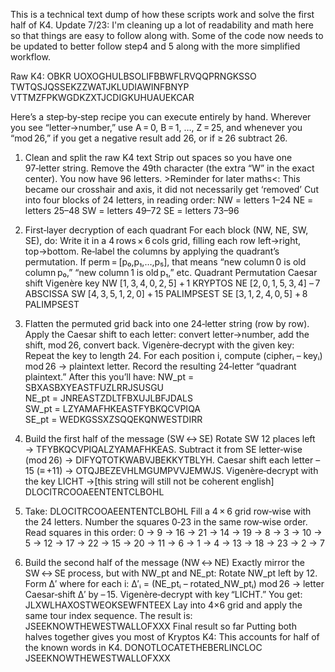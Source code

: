 This is a technical text dump of how these scripts work and solve the first half of K4.
Update 7/23: I'm cleaning up a lot of readability and math here so that things are easy to follow along with. Some of the code now needs to be updated to better follow step4 and 5 along with the more simplified workflow.

Raw K4: OBKR UOXOGHULBSOLIFBBWFLRVQQPRNGKSSO TWTQSJQSSEKZZWATJKLUDIAWINFBNYP VTTMZFPKWGDKZXTJCDIGKUHUAUEKCAR

Here’s a step‑by‑step recipe you can execute entirely by hand. Wherever you see “letter→number,” use A = 0, B = 1, …, Z = 25, and whenever you “mod 26,” if you get a negative result add 26, or if ≥ 26 subtract 26.

1. Clean and split the raw K4 text
Strip out spaces so you have one 97‑letter string.
Remove the 49th character (the extra “W” in the exact center). You now have 96 letters. >Reminder for later maths<: This became our crosshair and axis, it did not necessarily get ‘removed’
Cut into four blocks of 24 letters, in reading order:
NW = letters 1–24
NE = letters 25–48
SW = letters 49–72
SE = letters 73–96

2. First‐layer decryption of each quadrant
For each block (NW, NE, SW, SE), do:
Write it in a 4 rows × 6 cols grid, filling each row left→right, top→bottom.
Re‑label the columns by applying the quadrant’s permutation. If perm = [p₀,p₁,…,p₅], that means “new column 0 is old column p₀,” “new column 1 is old p₁,” etc.
Quadrant
Permutation
Caesar shift
Vigenère key
NW
[1, 3, 4, 0, 2, 5]
+ 1
KRYPTOS
NE
[2, 0, 1, 5, 3, 4]
– 7
ABSCISSA
SW
[4, 3, 5, 1, 2, 0]
+ 15
PALIMPSEST
SE
[3, 1, 2, 4, 0, 5]
+ 8
PALIMPSEST

3. Flatten the permuted grid back into one 24‑letter string (row by row).
Apply the Caesar shift to each letter: convert letter→number, add the shift, mod 26, convert back.
Vigenère‑decrypt with the given key:
Repeat the key to length 24.
For each position i, compute (cipherᵢ – keyᵢ) mod 26 → plaintext letter.
Record the resulting 24‑letter “quadrant plaintext.”
After this you’ll have:
NW_pt = SBXASBXYEASTFUZLRRJSUSGU  
NE_pt = JNREASTZDLTFBXUJLBFJDALS  
SW_pt = LZYAMAFHKEASTFYBKQCVPIQA  
SE_pt = WEDKGSSXZSQQEKQNWESTDIRR  

4. Build the first half of the message (SW ↔ SE)
Rotate SW 12 places left → TFYBKQCVPIQALZYAMAFHKEAS.
Subtract it from SE letter‑wise (mod 26) → DIFYQTOTKWABVJBEKKYTBLYH.
Caesar shift each letter –15 (≡ +11) → OTQJBEZEVHLMGUMPVVJEMWJS.
Vigenère‑decrypt with the key LICHT →[this string will still not be coherent english] 
DLOCITRCOOAEENTENTCLBOHL

5. Take: DLOCITRCOOAEENTENTCLBOHL
Fill a 4 × 6 grid row‑wise with the 24 letters.
Number the squares 0‑23 in the same row‑wise order.
Read squares in this order:
0 →  9 → 16 → 21 → 14 → 19 →  8 →  3 →
10 → 5 → 12 → 17 → 22 → 15 → 20 → 11 →
 6 → 1 →  4 → 13 → 18 → 23 →  2 →  7


6. Build the second half of the message (NW ↔ NE)
Exactly mirror the SW ↔ SE process, but with NW_pt and NE_pt:
Rotate NW_pt left by 12.
Form Δ′ where for each i:
 Δ′ᵢ = (NE_ptᵢ – rotated_NW_ptᵢ) mod 26 → letter
Caesar‑shift Δ′ by – 15.
Vigenère‑decrypt with key “LICHT.” You get:
JLXWLHAXOSTWEOKSEWFNTEEX
Lay into 4×6 grid and apply the same tour index sequence. The result is:
JSEEKNOWTHEWESTWALLOFXXX
Final result so far
Putting both halves together gives you most of Kryptos K4: This accounts for half of the known words in K4.
DONOTLOCATETHEBERLINCLOC
JSEEKNOWTHEWESTWALLOFXXX
